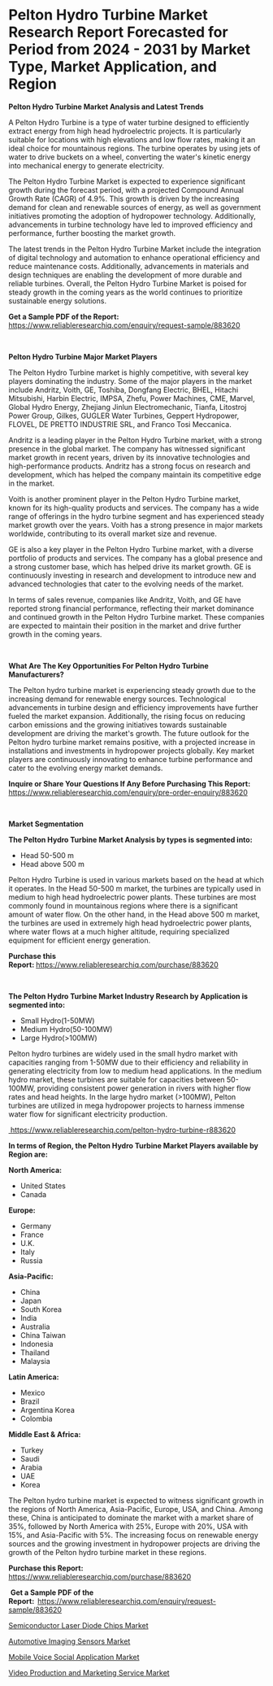 <p><h1>Pelton Hydro Turbine Market Research Report Forecasted for Period from 2024 -  2031 by Market Type, Market Application, and Region</h1></p><p><strong>Pelton Hydro Turbine Market Analysis and Latest Trends</strong></p>
<p><p>A Pelton Hydro Turbine is a type of water turbine designed to efficiently extract energy from high head hydroelectric projects. It is particularly suitable for locations with high elevations and low flow rates, making it an ideal choice for mountainous regions. The turbine operates by using jets of water to drive buckets on a wheel, converting the water's kinetic energy into mechanical energy to generate electricity.</p><p>The Pelton Hydro Turbine Market is expected to experience significant growth during the forecast period, with a projected Compound Annual Growth Rate (CAGR) of 4.9%. This growth is driven by the increasing demand for clean and renewable sources of energy, as well as government initiatives promoting the adoption of hydropower technology. Additionally, advancements in turbine technology have led to improved efficiency and performance, further boosting the market growth.</p><p>The latest trends in the Pelton Hydro Turbine Market include the integration of digital technology and automation to enhance operational efficiency and reduce maintenance costs. Additionally, advancements in materials and design techniques are enabling the development of more durable and reliable turbines. Overall, the Pelton Hydro Turbine Market is poised for steady growth in the coming years as the world continues to prioritize sustainable energy solutions.</p></p>
<p><strong>Get a Sample PDF of the Report:&nbsp;</strong> <a href="https://www.reliableresearchiq.com/enquiry/request-sample/883620">https://www.reliableresearchiq.com/enquiry/request-sample/883620</a></p>
<p>&nbsp;</p>
<p><strong>Pelton Hydro Turbine Major Market Players</strong></p>
<p><p>The Pelton Hydro Turbine market is highly competitive, with several key players dominating the industry. Some of the major players in the market include Andritz, Voith, GE, Toshiba, Dongfang Electric, BHEL, Hitachi Mitsubishi, Harbin Electric, IMPSA, Zhefu, Power Machines, CME, Marvel, Global Hydro Energy, Zhejiang Jinlun Electromechanic, Tianfa, Litostroj Power Group, Gilkes, GUGLER Water Turbines, Geppert Hydropower, FLOVEL, DE PRETTO INDUSTRIE SRL, and Franco Tosi Meccanica.</p><p>Andritz is a leading player in the Pelton Hydro Turbine market, with a strong presence in the global market. The company has witnessed significant market growth in recent years, driven by its innovative technologies and high-performance products. Andritz has a strong focus on research and development, which has helped the company maintain its competitive edge in the market.</p><p>Voith is another prominent player in the Pelton Hydro Turbine market, known for its high-quality products and services. The company has a wide range of offerings in the hydro turbine segment and has experienced steady market growth over the years. Voith has a strong presence in major markets worldwide, contributing to its overall market size and revenue.</p><p>GE is also a key player in the Pelton Hydro Turbine market, with a diverse portfolio of products and services. The company has a global presence and a strong customer base, which has helped drive its market growth. GE is continuously investing in research and development to introduce new and advanced technologies that cater to the evolving needs of the market.</p><p>In terms of sales revenue, companies like Andritz, Voith, and GE have reported strong financial performance, reflecting their market dominance and continued growth in the Pelton Hydro Turbine market. These companies are expected to maintain their position in the market and drive further growth in the coming years.</p></p>
<p>&nbsp;</p>
<p><strong>What Are The Key Opportunities For Pelton Hydro Turbine Manufacturers?</strong></p>
<p><p>The Pelton hydro turbine market is experiencing steady growth due to the increasing demand for renewable energy sources. Technological advancements in turbine design and efficiency improvements have further fueled the market expansion. Additionally, the rising focus on reducing carbon emissions and the growing initiatives towards sustainable development are driving the market's growth. The future outlook for the Pelton hydro turbine market remains positive, with a projected increase in installations and investments in hydropower projects globally. Key market players are continuously innovating to enhance turbine performance and cater to the evolving energy market demands.</p></p>
<p><strong>Inquire or Share Your Questions If Any Before Purchasing This Report:</strong> <a href="https://www.reliableresearchiq.com/enquiry/pre-order-enquiry/883620">https://www.reliableresearchiq.com/enquiry/pre-order-enquiry/883620</a></p>
<p>&nbsp;</p>
<p><strong>Market Segmentation</strong></p>
<p><strong>The Pelton Hydro Turbine Market Analysis by types is segmented into:</strong></p>
<p><ul><li>Head 50-500 m</li><li>Head above 500 m</li></ul></p>
<p><p>Pelton Hydro Turbine is used in various markets based on the head at which it operates. In the Head 50-500 m market, the turbines are typically used in medium to high head hydroelectric power plants. These turbines are most commonly found in mountainous regions where there is a significant amount of water flow. On the other hand, in the Head above 500 m market, the turbines are used in extremely high head hydroelectric power plants, where water flows at a much higher altitude, requiring specialized equipment for efficient energy generation.</p></p>
<p><strong>Purchase this Report:&nbsp;</strong><a href="https://www.reliableresearchiq.com/purchase/883620">https://www.reliableresearchiq.com/purchase/883620</a></p>
<p>&nbsp;</p>
<p><strong>The Pelton Hydro Turbine Market Industry Research by Application is segmented into:</strong></p>
<p><ul><li>Small Hydro(1-50MW)</li><li>Medium Hydro(50-100MW)</li><li>Large Hydro(>100MW)</li></ul></p>
<p><p>Pelton hydro turbines are widely used in the small hydro market with capacities ranging from 1-50MW due to their efficiency and reliability in generating electricity from low to medium head applications. In the medium hydro market, these turbines are suitable for capacities between 50-100MW, providing consistent power generation in rivers with higher flow rates and head heights. In the large hydro market (>100MW), Pelton turbines are utilized in mega hydropower projects to harness immense water flow for significant electricity production.</p></p>
<p><a href="https://www.reliableresearchiq.com/pelton-hydro-turbine-r883620">&nbsp;https://www.reliableresearchiq.com/pelton-hydro-turbine-r883620</a></p>
<p><strong>In terms of Region, the Pelton Hydro Turbine Market Players available by Region are:</strong></p>
<p>
    <p> <strong> North America: </strong>
        <ul>
            <li>United States</li>
            <li>Canada</li>
        </ul>
        </p> 
    <p> <strong> Europe: </strong>
        <ul>
            <li>Germany</li>
            <li>France</li>
            <li>U.K.</li>
            <li>Italy</li>
            <li>Russia</li>
        </ul>
        </p> 
    <p> <strong> Asia-Pacific: </strong>
        <ul>
            <li>China</li>
            <li>Japan</li>
            <li>South Korea</li>
            <li>India</li>
            <li>Australia</li>
            <li>China Taiwan</li>
            <li>Indonesia</li>
            <li>Thailand</li>
            <li>Malaysia</li>
        </ul>
        </p> 
    <p> <strong> Latin America: </strong>
        <ul>
            <li>Mexico</li>
            <li>Brazil</li>
            <li>Argentina Korea</li>
            <li>Colombia</li>
        </ul>
        </p> 
    <p> <strong> Middle East & Africa: </strong>
        <ul>
            <li>Turkey</li>
            <li>Saudi</li>
            <li>Arabia</li>
            <li>UAE</li>
            <li>Korea</li>
        </ul>
    </p>
    </p>
<p><p>The Pelton hydro turbine market is expected to witness significant growth in the regions of North America, Asia-Pacific, Europe, USA, and China. Among these, China is anticipated to dominate the market with a market share of 35%, followed by North America with 25%, Europe with 20%, USA with 15%, and Asia-Pacific with 5%. The increasing focus on renewable energy sources and the growing investment in hydropower projects are driving the growth of the Pelton hydro turbine market in these regions.</p></p>
<p><strong>Purchase this Report: </strong><a href="https://www.reliableresearchiq.com/purchase/883620">https://www.reliableresearchiq.com/purchase/883620</a></p>
<p>&nbsp;<strong>Get a Sample PDF of the Report:&nbsp;&nbsp;</strong><a href="https://www.reliableresearchiq.com/enquiry/request-sample/883620">https://www.reliableresearchiq.com/enquiry/request-sample/883620</a></p>
<p><strong></strong></p>
<p><p><a href="https://github.com/seamusocallaghan/Market-Research-Report-List-1/blob/main/semiconductor-laser-diode-chips-market.md">Semiconductor Laser Diode Chips Market</a></p><p><a href="https://github.com/lianapter60/Market-Research-Report-List-1/blob/main/automotive-imaging-sensors-market.md">Automotive Imaging Sensors Market</a></p><p><a href="https://www.linkedin.com/pulse/mobile-voice-social-application-market-global-regional-t3rde">Mobile Voice Social Application Market</a></p><p><a href="https://www.linkedin.com/pulse/video-production-marketing-service-market-size-growth-trends-xysoe">Video Production and Marketing Service Market</a></p></p>